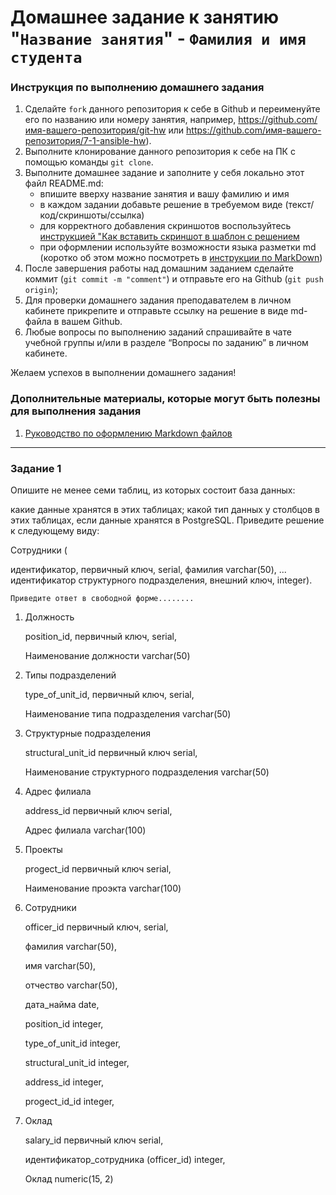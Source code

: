 # Домашнее задание к занятию "`Название занятия`" - `Фамилия и имя студента`


### Инструкция по выполнению домашнего задания

   1. Сделайте `fork` данного репозитория к себе в Github и переименуйте его по названию или номеру занятия, например, https://github.com/имя-вашего-репозитория/git-hw или  https://github.com/имя-вашего-репозитория/7-1-ansible-hw).
   2. Выполните клонирование данного репозитория к себе на ПК с помощью команды `git clone`.
   3. Выполните домашнее задание и заполните у себя локально этот файл README.md:
      - впишите вверху название занятия и вашу фамилию и имя
      - в каждом задании добавьте решение в требуемом виде (текст/код/скриншоты/ссылка)
      - для корректного добавления скриншотов воспользуйтесь [инструкцией "Как вставить скриншот в шаблон с решением](https://github.com/netology-code/sys-pattern-homework/blob/main/screen-instruction.md)
      - при оформлении используйте возможности языка разметки md (коротко об этом можно посмотреть в [инструкции  по MarkDown](https://github.com/netology-code/sys-pattern-homework/blob/main/md-instruction.md))
   4. После завершения работы над домашним заданием сделайте коммит (`git commit -m "comment"`) и отправьте его на Github (`git push origin`);
   5. Для проверки домашнего задания преподавателем в личном кабинете прикрепите и отправьте ссылку на решение в виде md-файла в вашем Github.
   6. Любые вопросы по выполнению заданий спрашивайте в чате учебной группы и/или в разделе “Вопросы по заданию” в личном кабинете.
   
Желаем успехов в выполнении домашнего задания!
   
### Дополнительные материалы, которые могут быть полезны для выполнения задания

1. [Руководство по оформлению Markdown файлов](https://gist.github.com/Jekins/2bf2d0638163f1294637#Code)

---

### Задание 1
Опишите не менее семи таблиц, из которых состоит база данных:

какие данные хранятся в этих таблицах;
какой тип данных у столбцов в этих таблицах, если данные хранятся в PostgreSQL.
Приведите решение к следующему виду:

Сотрудники (

идентификатор, первичный ключ, serial,
фамилия varchar(50),
...
идентификатор структурного подразделения, внешний ключ, integer).

`Приведите ответ в свободной форме........`

1. Должность 

   position_id, первичный ключ, serial,
   
   Наименование должности varchar(50)

3. Типы подразделений

   type_of_unit_id, первичный ключ, serial,
   
   Наименование типа подразделения varchar(50)

5. Структурные подразделения

   structural_unit_id первичный ключ serial,
   
   Наименование структурного подразделения varchar(50)

7. Адрес филиала

   address_id первичный ключ serial,
   
   Адрес филиала varchar(100)

9. Проекты

   progect_id первичный ключ serial,
   
   Наименование проэкта varchar(100)

11. Сотрудники

    officer_id первичный ключ, serial,
   
    фамилия varchar(50),
   
    имя varchar(50),
   
    отчество varchar(50),
   
    дата_найма date,
   
    position_id integer,
   
    type_of_unit_id integer,
   
    structural_unit_id integer,
   
    address_id integer,
   
    progect_id_id integer,

11. Оклад

    salary_id первичный ключ serial,
   
    идентификатор_сотрудника (officer_id) integer,
   
    Оклад numeric(15, 2)
 

